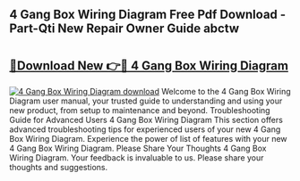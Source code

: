 ## 4 Gang Box Wiring Diagram Free Pdf Download - Part-Qti New Repair Owner Guide abctw

# <h2><a href="http://dfr6lez.blite.top/?on=4+Gang+Box+Wiring+Diagram">🔗Download New 👉🔴 4 Gang Box Wiring Diagram</a></h2>

[![4 Gang Box Wiring Diagram download](https://i.imgur.com/lujVjoI.png)](http://dfr6lez.blite.top/?on=4+Gang+Box+Wiring+Diagram)
Welcome to the 4 Gang Box Wiring Diagram user manual, your trusted guide to understanding and using your new product, from setup to maintenance and beyond. Troubleshooting Guide for Advanced Users 4 Gang Box Wiring Diagram This section offers advanced troubleshooting tips for experienced users of your new 4 Gang Box Wiring Diagram. Experience the power of list of features with your new 4 Gang Box Wiring Diagram. Please Share Your Thoughts 4 Gang Box Wiring Diagram. Your feedback is invaluable to us. Please share your thoughts and suggestions.
